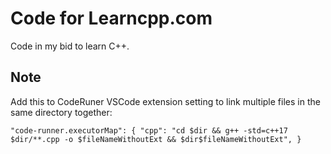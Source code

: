 # Code for Learncpp.com

Code in my bid to learn C++.

## Note
Add this to CodeRuner VSCode extension setting to link multiple files in the same directory together:

`"code-runner.executorMap": {
        "cpp": "cd $dir && g++ -std=c++17 $dir/**.cpp -o $fileNameWithoutExt && $dir$fileNameWithoutExt",
    }`

